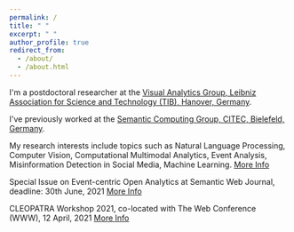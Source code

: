 ```yaml
---
permalink: /
title: " "
excerpt: " "
author_profile: true
redirect_from: 
  - /about/
  - /about.html
---
```


I'm a postdoctoral researcher at the <a href="https://www.tib.eu/en/research-development/visual-analytics/" target="_blank">Visual Analytics Group, Leibniz Association for Science and Technology (TIB), Hanover, Germany</a>. 

I've previously worked at the <a href="http://sc.cit-ec.uni-bielefeld.de/" target="_blank">Semantic Computing Group, CITEC, Bielefeld, Germany</a>.

My research interests include topics such as Natural Language Processing, Computer Vision, Computational Multimodal Analytics, Event Analysis, Misinformation Detection in Social Media, Machine Learning. [More Info](https://sherzod-hakimov.github.io/research/)


Special Issue on Event-centric Open Analytics at Semantic Web Journal, deadline: 30th June, 2021 [More Info](http://www.semantic-web-journal.net/blog/call-papers-special-issue-event-centric-open-analytics)

CLEOPATRA Workshop 2021, co-located with The Web Conference (WWW), 12 April, 2021 [More Info](http://cleopatra-workshop.l3s.uni-hannover.de/)
